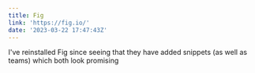 ```yaml
---
title: Fig
link: 'https://fig.io/'
date: '2023-03-22 17:47:43Z'
---
```


﻿I've reinstalled Fig since seeing that they have added snippets (as well as teams) which both look promising&#x20;
